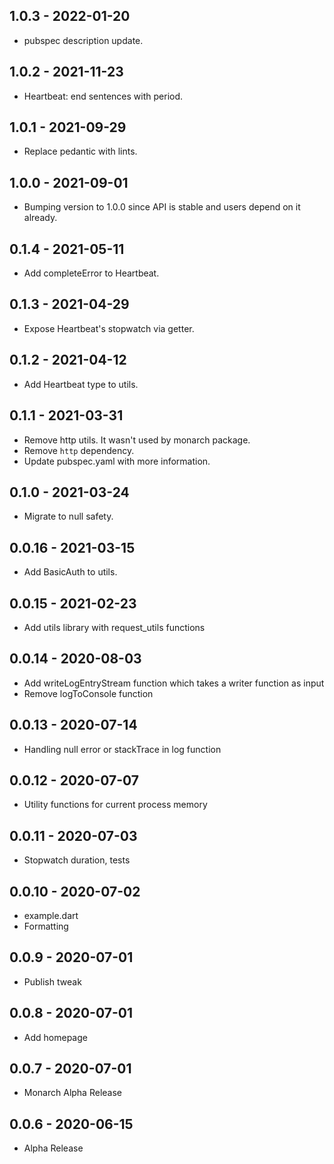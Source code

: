 ## 1.0.3 - 2022-01-20
- pubspec description update.

## 1.0.2 - 2021-11-23
- Heartbeat: end sentences with period.

## 1.0.1 - 2021-09-29
- Replace pedantic with lints.

## 1.0.0 - 2021-09-01
- Bumping version to 1.0.0 since API is stable and users depend on it already.

## 0.1.4 - 2021-05-11
- Add completeError to Heartbeat.

## 0.1.3 - 2021-04-29
- Expose Heartbeat's stopwatch via getter.

## 0.1.2 - 2021-04-12
- Add Heartbeat type to utils.

## 0.1.1 - 2021-03-31
- Remove http utils. It wasn't used by monarch package.
- Remove `http` dependency.
- Update pubspec.yaml with more information.

## 0.1.0 - 2021-03-24
- Migrate to null safety.

## 0.0.16 - 2021-03-15
- Add BasicAuth to utils.

## 0.0.15 - 2021-02-23
- Add utils library with request_utils functions

## 0.0.14 - 2020-08-03
- Add writeLogEntryStream function which takes a writer function as input
- Remove logToConsole function

## 0.0.13 - 2020-07-14
- Handling null error or stackTrace in log function

## 0.0.12 - 2020-07-07
- Utility functions for current process memory

## 0.0.11 - 2020-07-03
- Stopwatch duration, tests

## 0.0.10 - 2020-07-02
- example.dart
- Formatting

## 0.0.9 - 2020-07-01
- Publish tweak

## 0.0.8 - 2020-07-01
- Add homepage

## 0.0.7 - 2020-07-01
- Monarch Alpha Release

## 0.0.6 - 2020-06-15
- Alpha Release
